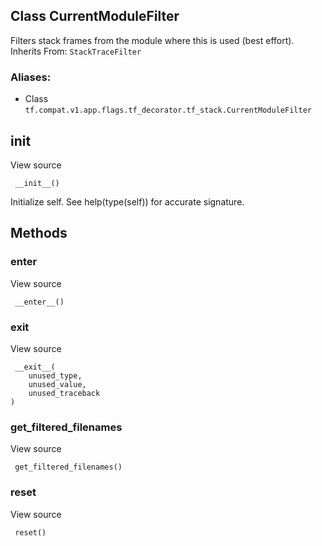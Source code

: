 ## Class CurrentModuleFilter
Filters stack frames from the module where this is used (best effort).
Inherits From: `StackTraceFilter`
### Aliases:
- Class `tf.compat.v1.app.flags.tf_decorator.tf_stack.CurrentModuleFilter`
## __init__
View source

```
 __init__()
```
Initialize self. See help(type(self)) for accurate signature.
## Methods
### __enter__
View source

```
 __enter__()
```
### __exit__
View source

```
 __exit__(
    unused_type,
    unused_value,
    unused_traceback
)
```
### get_filtered_filenames
View source

```
 get_filtered_filenames()
```
### reset
View source

```
 reset()
```
